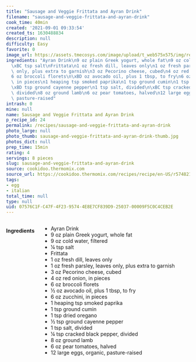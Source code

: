 ```yaml
---
title: "Sausage and Veggie Frittata and Ayran Drink"
filename: "sausage-and-veggie-frittata-and-ayran-drink"
cook_time: 40min
created: '2021-09-01 09:33:54'
created_ts: 1630488834
description: null
difficulty: Easy
favorite: 0
image_url: https://assets.tmecosys.com/image/upload/t_web575x575/img/recipe/ras/Assets/EA1E718F-268F-4032-A55B-6FD5E01C651B/Derivates/ca1df167-4f3e-4381-b953-80cd3c4d582f.jpg
ingredients: "Ayran Drink\n9 oz plain Greek yogurt, whole fat\n9 oz cold water, filtered\n\
  \xBC tsp salt\nFrittata\n1 oz fresh dill, leaves only\n1 oz fresh parsley, leaves\
  \ only, plus extra to garnish\n3 oz Pecorino cheese, cubed\n4 oz red onion, in pieces\n\
  6 oz broccoli florets\n\xBD oz avocado oil, plus 1 tbsp, to fry\n6 oz zucchini,\
  \ in pieces\n1 heaping tsp smoked paprika\n1 tsp ground cumin\n1 tsp dried oregano\n\
  \xBD tsp ground cayenne pepper\n1 tsp salt, divided\n\xBC tsp cracked black pepper,\
  \ divided\n8 oz ground lamb\n6 oz pear tomatoes, halved\n12 large eggs, organic,\
  \ pasture-raised"
intrash: 0
mine: null
name: Sausage and Veggie Frittata and Ayran Drink
p_recipe_id: 24
permalink: /recipes/sausage-and-veggie-frittata-and-ayran-drink
photo_large: null
photo_thumb: sausage-and-veggie-frittata-and-ayran-drink-thumb.jpg
photos_dict: null
prep_time: 15min
rating: 4
servings: 8 pieces
slug: sausage-and-veggie-frittata-and-ayran-drink
source: cookidoo.thermomix.com
source_url: https://cookidoo.thermomix.com/recipes/recipe/en-US/r574821
tags:
- egg
- italian
total_time: null
type: null
uid: 07576C1F-C47F-4F23-9574-4E8E7CF839D9-25037-00009F5C0C4CEB2E
---
```

<div class="columns large-7 small-12" id="writeup">	</div><!-- #writeup -->
</div><!-- #row-one -->
<div class="row" id="row-two">	<div class="columns large-4 small-12" id="ingredients"><h4>Ingredients</h4><div class="box box-ingredients content"><ul>
<li>Ayran Drink</li>
<li>9 oz plain Greek yogurt, whole fat</li>
<li>9 oz cold water, filtered</li>
<li>¼ tsp salt</li>
<li>Frittata</li>
<li>1 oz fresh dill, leaves only</li>
<li>1 oz fresh parsley, leaves only, plus extra to garnish</li>
<li>3 oz Pecorino cheese, cubed</li>
<li>4 oz red onion, in pieces</li>
<li>6 oz broccoli florets</li>
<li>½ oz avocado oil, plus 1 tbsp, to fry</li>
<li>6 oz zucchini, in pieces</li>
<li>1 heaping tsp smoked paprika</li>
<li>1 tsp ground cumin</li>
<li>1 tsp dried oregano</li>
<li>½ tsp ground cayenne pepper</li>
<li>1 tsp salt, divided</li>
<li>¼ tsp cracked black pepper, divided</li>
<li>8 oz ground lamb</li>
<li>6 oz pear tomatoes, halved</li>
<li>12 large eggs, organic, pasture-raised</li>
</ul>
</div>	</div>	<div class="columns large-6 small-12" id="directions">	</div>